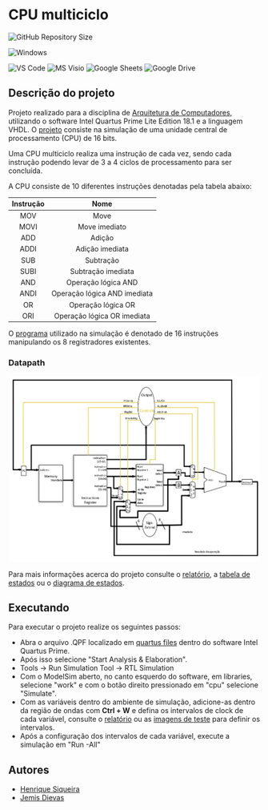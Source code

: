 # CPU multiciclo
![GitHub Repository Size](https://img.shields.io/github/repo-size/h-ssiqueira/CPU-multicycle?label=Repository%20Size&style=for-the-badge)

![Windows](https://img.shields.io/badge/Windows-0078D6?style=for-the-badge&logo=windows&logoColor=white)

![VS Code](https://img.shields.io/badge/Visual_Studio_Code-0078D4?style=for-the-badge&logo=visual%20studio%20code&logoColor=white)
![MS Visio](https://img.shields.io/badge/Microsoft_Visio-3955A3?style=for-the-badge&logo=microsoft-visio&logoColor=white)
![Google Sheets](https://img.shields.io/badge/Google_Sheets-34A853?style=for-the-badge&logo=googlesheets&logoColor=white)
![Google Drive](https://img.shields.io/badge/Google_Drive-4285F4?style=for-the-badge&logo=googledrive&logoColor=white)

## Descrição do projeto
Projeto realizado para a disciplina de [Arquitetura de Computadores](https://github.com/h-ssiqueira/ProgramsCOLLEGE#AC), utilizando o software Intel Quartus Prime Lite Edition 18.1 e a linguagem VHDL. O [projeto](/PDFs/AC-Projeto2.pdf) consiste na simulação de uma unidade central de processamento (CPU) de 16 bits.

Uma CPU multiciclo realiza uma instrução de cada vez, sendo cada instrução podendo levar de 3 a 4 ciclos de processamento para ser concluída.

A CPU consiste de 10 diferentes instruções denotadas pela tabela abaixo:

Instrução | Nome
:---: | :---:
MOV | Move
MOVI | Move imediato
ADD | Adição
ADDI | Adição imediata
SUB | Subtração
SUBI | Subtração imediata
AND | Operação lógica AND
ANDI | Operação lógica AND imediata
OR | Operação lógica OR
ORI | Operação lógica OR imediata

O [programa](/PDFs/programa.txt) utilizado na simulação é denotado de 16 instruções manipulando os 8 registradores existentes.

### Datapath

<p align="center">
    <img src="datapath.jpg" alter="datapath">
</p>

Para mais informações acerca do projeto consulte o [relatório](/PDFs/Relatório%20Projeto2.pdf), a [tabela de estados](/PDFs/Tabela%20de%20estados.pdf) ou o [diagrama de estados](/PDFs/Diagrama%20de%20estados.pdf).

## Executando
Para executar o projeto realize os seguintes passos:
* Abra o arquivo .QPF localizado em [quartus files](/quartus%20files/) dentro do software Intel Quartus Prime.
* Após isso selecione "Start Analysis & Elaboration".
* Tools -> Run Simulation Tool -> RTL Simulation
* Com o ModelSim aberto, no canto esquerdo do software, em libraries, selecione "work" e com o botão direito pressionado em "cpu" selecione "Simulate".
* Com as variáveis dentro do ambiente de simulação, adicione-as dentro da região de ondas com **Ctrl + W** e defina os intervalos de clock de cada variável, consulte o [relatório](/PDFs/Relatório%20Projeto2.pdf) ou as [imagens de teste](/Testes%20atualizados/imagens/) para definir os intervalos.
* Após a configuração dos intervalos de cada variável, execute a simulação em "Run -All"

## Autores
* [Henrique Siqueira](https://github.com/h-ssiqueira)
* [Jemis Dievas](https://github.com/jamesdievas)
